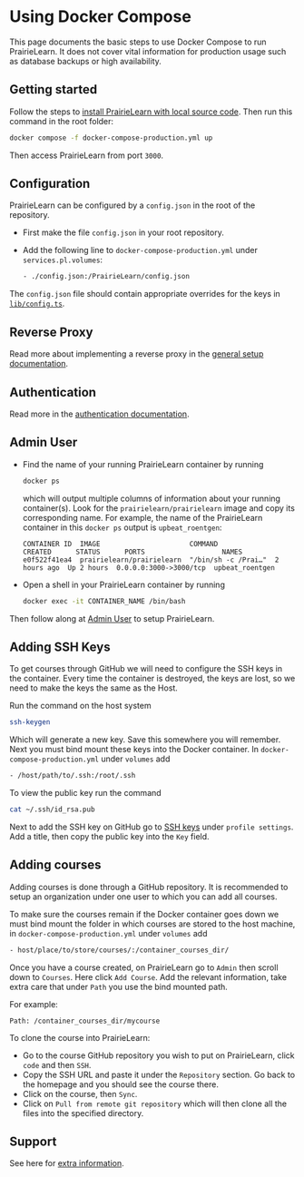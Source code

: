 # Using Docker Compose

This page documents the basic steps to use Docker Compose to run PrairieLearn. It does not cover vital information for production usage such as database backups or high availability.

## Getting started

Follow the steps to [install PrairieLearn with local source code](../installingLocal.md). Then run this command in the root folder:

```sh
docker compose -f docker-compose-production.yml up
```

Then access PrairieLearn from port `3000`.

## Configuration

PrairieLearn can be configured by a `config.json` in the root of the repository.

- First make the file `config.json` in your root repository.
- Add the following line to `docker-compose-production.yml` under `services.pl.volumes`:

  ```sh
  - ./config.json:/PrairieLearn/config.json
  ```

The `config.json` file should contain appropriate overrides for the keys in [`lib/config.ts`](https://github.com/PrairieLearn/PrairieLearn/blob/master/apps/prairielearn/src/lib/config.ts).

## Reverse Proxy

Read more about implementing a reverse proxy in the [general setup documentation](./setup.md#reverse-proxy).

## Authentication

Read more in the [authentication documentation](./authentication.md).

## Admin User

- Find the name of your running PrairieLearn container by running

  ```sh
  docker ps
  ```

  which will output multiple columns of information about your running container(s). Look for the `prairielearn/prairielearn` image and copy its corresponding name. For example, the name of the PrairieLearn container in this `docker ps` output is `upbeat_roentgen`:

  ```
  CONTAINER ID  IMAGE                      COMMAND              CREATED      STATUS      PORTS                   NAMES
  e0f522f41ea4  prairielearn/prairielearn  "/bin/sh -c /Prai…"  2 hours ago  Up 2 hours  0.0.0.0:3000->3000/tcp  upbeat_roentgen
  ```

- Open a shell in your PrairieLearn container by running

  ```sh
  docker exec -it CONTAINER_NAME /bin/bash
  ```

Then follow along at [Admin User](./admin-user.md) to setup PrairieLearn.

## Adding SSH Keys

To get courses through GitHub we will need to configure the SSH keys in the container. Every time the container is destroyed, the keys are lost, so we need to make the keys the same as the Host.

Run the command on the host system

```sh
ssh-keygen
```

Which will generate a new key. Save this somewhere you will remember. Next you must bind mount these keys into the Docker container. In `docker-compose-production.yml` under `volumes` add

```sh
- /host/path/to/.ssh:/root/.ssh
```

To view the public key run the command

```sh
cat ~/.ssh/id_rsa.pub
```

Next to add the SSH key on GitHub go to [SSH keys](https://github.com/settings/ssh/new) under `profile settings`. Add a title, then copy the public key into the `Key` field.

## Adding courses

Adding courses is done through a GitHub repository. It is recommended to setup an organization under one user to which you can add all courses.

To make sure the courses remain if the Docker container goes down
we must bind mount the folder in which courses are stored to the host machine, in `docker-compose-production.yml` under `volumes` add

```sh
- host/place/to/store/courses/:/container_courses_dir/
```

Once you have a course created, on PrairieLearn go to `Admin` then scroll down to `Courses`. Here click `Add Course`. Add the relevant information, take extra care that under `Path` you use the bind mounted path.

For example:

`Path: /container_courses_dir/mycourse`

To clone the course into PrairieLearn:

- Go to the course GitHub repository you wish to put on PrairieLearn, click `code` and then `SSH`.
- Copy the SSH URL and paste it under the `Repository` section. Go back to the homepage and you should see the course there.
- Click on the course, then `Sync`.
- Click on `Pull from remote git repository` which will then clone all the files into the specified directory.

## Support

See here for [extra information](./setup.md#support).
